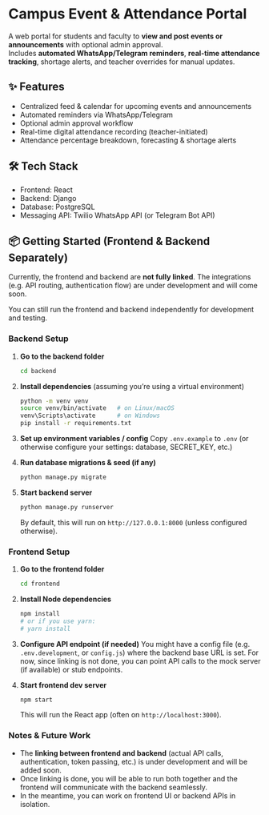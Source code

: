 # Campus Event & Attendance Portal

A web portal for students and faculty to **view and post events or announcements** with optional admin approval.  
Includes **automated WhatsApp/Telegram reminders**, **real-time attendance tracking**, shortage alerts, and teacher overrides for manual updates.

## ✨ Features
- Centralized feed & calendar for upcoming events and announcements  
- Automated reminders via WhatsApp/Telegram
- Optional admin approval workflow  
- Real-time digital attendance recording (teacher-initiated)  
- Attendance percentage breakdown, forecasting & shortage alerts  

## 🛠 Tech Stack
- Frontend: React  
- Backend: Django  
- Database: PostgreSQL  
- Messaging API: Twilio WhatsApp API (or Telegram Bot API)


## 📦 Getting Started (Frontend & Backend Separately)

Currently, the frontend and backend are **not fully linked**. The integrations (e.g. API routing, authentication flow) are under development and will come soon.

You can still run the frontend and backend independently for development and testing.

### Backend Setup

1. **Go to the backend folder**  
   ```bash
   cd backend


2. **Install dependencies**
   (assuming you’re using a virtual environment)

   ```bash
   python -m venv venv
   source venv/bin/activate   # on Linux/macOS  
   venv\Scripts\activate      # on Windows  
   pip install -r requirements.txt
   ```

3. **Set up environment variables / config**
   Copy `.env.example` to `.env` (or otherwise configure your settings: database, SECRET_KEY, etc.)

4. **Run database migrations & seed (if any)**

   ```bash
   python manage.py migrate
   ```

5. **Start backend server**

   ```bash
   python manage.py runserver
   ```

   By default, this will run on `http://127.0.0.1:8000` (unless configured otherwise).

### Frontend Setup

1. **Go to the frontend folder**

   ```bash
   cd frontend
   ```

2. **Install Node dependencies**

   ```bash
   npm install
   # or if you use yarn:
   # yarn install
   ```

3. **Configure API endpoint (if needed)**
   You might have a config file (e.g. `.env.development`, or `config.js`) where the backend base URL is set.
   For now, since linking is not done, you can point API calls to the mock server (if available) or stub endpoints.

4. **Start frontend dev server**

   ```bash
   npm start
   ```

   This will run the React app (often on `http://localhost:3000`).

### Notes & Future Work

* The **linking between frontend and backend** (actual API calls, authentication, token passing, etc.) is under development and will be added soon.
* Once linking is done, you will be able to run both together and the frontend will communicate with the backend seamlessly.
* In the meantime, you can work on frontend UI or backend APIs in isolation.


